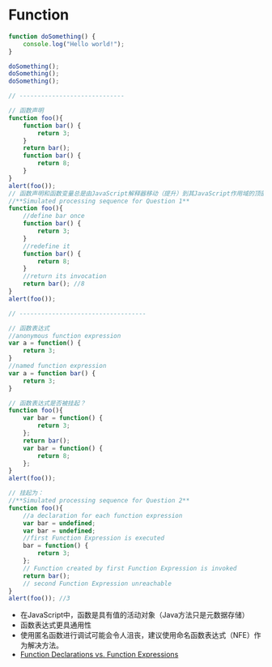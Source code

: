 # Function

```javascript
function doSomething() {
    console.log("Hello world!");
}

doSomething();
doSomething();
doSomething();

// -----------------------------

// 函数声明
function foo(){
    function bar() {
        return 3;
    }
    return bar();
    function bar() {
        return 8;
    }
}
alert(foo());
// 函数声明和函数变量总是由JavaScript解释器移动（提升）到其JavaScript作用域的顶部”，即：
//**Simulated processing sequence for Question 1**
function foo(){
    //define bar once
    function bar() {
        return 3;
    }
    //redefine it
    function bar() {
        return 8;
    }
    //return its invocation
    return bar(); //8
}
alert(foo());

// -----------------------------------

// 函数表达式
//anonymous function expression
var a = function() {
    return 3;
}
//named function expression
var a = function bar() {
    return 3;
}

// 函数表达式是否被挂起？
function foo(){
    var bar = function() {
        return 3;
    };
    return bar();
    var bar = function() {
        return 8;
    };
}
alert(foo());

// 挂起为：
//**Simulated processing sequence for Question 2**
function foo(){
    //a declaration for each function expression
    var bar = undefined;
    var bar = undefined;
    //first Function Expression is executed
    bar = function() {
        return 3;
    };
    // Function created by first Function Expression is invoked
    return bar();
    // second Function Expression unreachable
}
alert(foo()); //3
```
- 在JavaScript中，函数是具有值的活动对象（Java方法只是元数据存储）
- 函数表达式更具通用性
- 使用匿名函数进行调试可能会令人沮丧，建议使用命名函数表达式（NFE）作为解决方法。
- [Function Declarations vs. Function Expressions](https://javascriptweblog.wordpress.com/2010/07/06/function-declarations-vs-function-expressions/)